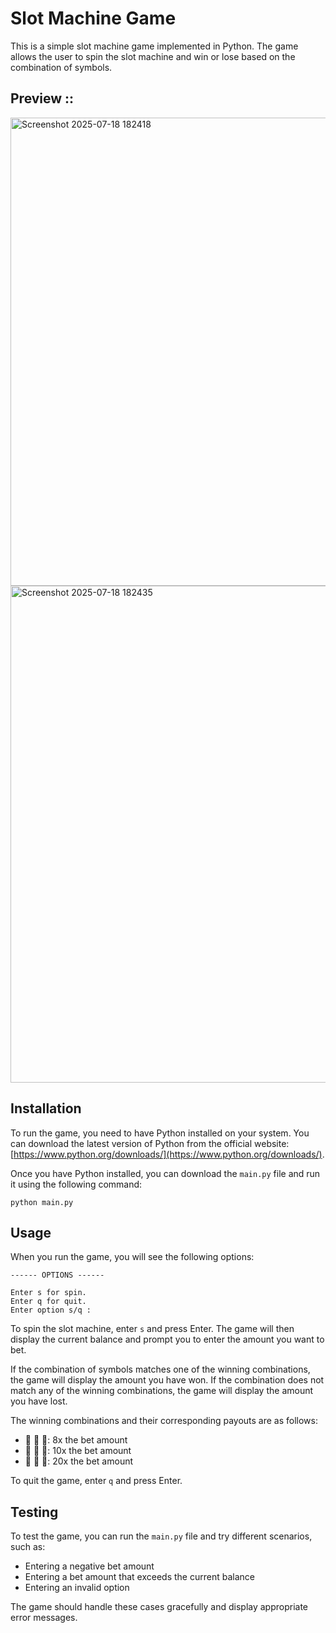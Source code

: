 # Slot Machine Game
This is a simple slot machine game implemented in Python. The game allows the user to spin the slot machine and win or lose based on the combination of symbols.
<br>
## Preview :: <br>
<img width="711" height="749" alt="Screenshot 2025-07-18 182418" src="https://github.com/user-attachments/assets/c8e816ed-7442-450e-9b3d-4796123ddbd2" />
<br>
<img width="705" height="795" alt="Screenshot 2025-07-18 182435" src="https://github.com/user-attachments/assets/d8ef2dc1-35c3-40b4-9fb4-74d537402829" />
<br>

## Installation

To run the game, you need to have Python installed on your system. You can download the latest version of Python from the official website: [https://www.python.org/downloads/](https://www.python.org/downloads/).

Once you have Python installed, you can download the `main.py` file and run it using the following command:

```
python main.py
```

## Usage

When you run the game, you will see the following options:

```
------ OPTIONS ------

Enter s for spin.
Enter q for quit.
Enter option s/q :
```

To spin the slot machine, enter `s` and press Enter. The game will then display the current balance and prompt you to enter the amount you want to bet.

If the combination of symbols matches one of the winning combinations, the game will display the amount you have won. If the combination does not match any of the winning combinations, the game will display the amount you have lost.

The winning combinations and their corresponding payouts are as follows:

- 🍇 🍇 🍇: 8x the bet amount
- 🍉 🍉 🍉: 10x the bet amount
- 🍌 🍌 🍌: 20x the bet amount

To quit the game, enter `q` and press Enter.

## Testing

To test the game, you can run the `main.py` file and try different scenarios, such as:

- Entering a negative bet amount
- Entering a bet amount that exceeds the current balance
- Entering an invalid option

The game should handle these cases gracefully and display appropriate error messages.
